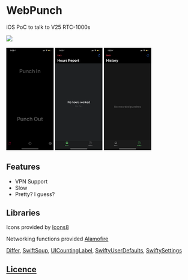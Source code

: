 # WebPunch
iOS PoC to talk to V25 RTC-1000s

<img src="https://www.icontime.com/wp-content/uploads/2017/09/RTC-1000.jpg" width="50%">

<p align="left">
  <img src="https://raw.githubusercontent.com/128keaton/WebPunch/master/Repository%20Resources/screenshot1.png" width="25%">
  <img src="https://raw.githubusercontent.com/128keaton/WebPunch/master/Repository%20Resources/screenshot2.png" width="25%">
  <img src="https://raw.githubusercontent.com/128keaton/WebPunch/master/Repository%20Resources/screenshot3.png" width="25%">
</p>
 
## Features
 * VPN Support
 * Slow
 * Pretty? I guess?

## Libraries
Icons provided by [Icons8](https://icons8.com/license/)

Networking functions provided [Alamofire](https://github.com/Alamofire/Alamofire/blob/master/LICENSE)

[Differ](https://github.com/tonyarnold/Differ/blob/master/LICENSE.md), [SwiftSoup](https://github.com/scinfu/SwiftSoup/blob/master/README.md), [UICountingLabel](https://github.com/dataxpress/UICountingLabel), [SwiftyUserDefaults](https://github.com/radex/SwiftyUserDefaults/blob/master/LICENSE), [SwiftySettings](https://github.com/128keaton/SwiftySettings/blob/master/LICENSE)

## [Licence](https://github.com/128keaton/WebPunch/blob/master/LICENSE)
